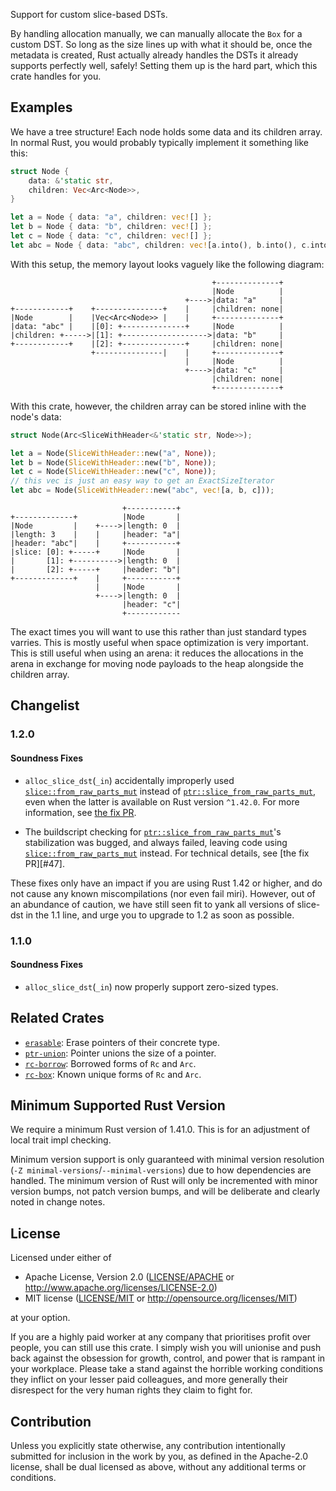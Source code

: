 Support for custom slice-based DSTs.

By handling allocation manually, we can manually allocate the `Box` for a custom DST.
So long as the size lines up with what it should be, once the metadata is created,
Rust actually already handles the DSTs it already supports perfectly well, safely!
Setting them up is the hard part, which this crate handles for you.

## Examples

We have a tree structure! Each node holds some data and its children array.
In normal Rust, you would probably typically implement it something like this:

```rust
struct Node {
    data: &'static str,
    children: Vec<Arc<Node>>,
}

let a = Node { data: "a", children: vec![] };
let b = Node { data: "b", children: vec![] };
let c = Node { data: "c", children: vec![] };
let abc = Node { data: "abc", children: vec![a.into(), b.into(), c.into()] };
```

With this setup, the memory layout looks vaguely like the following diagram:

```text
                                             +--------------+
                                             |Node          |
                                       +---->|data: "a"     |
+------------+    +---------------+    |     |children: none|
|Node        |    |Vec<Arc<Node>> |    |     +--------------+
|data: "abc" |    |[0]: +--------------+     |Node          |
|children: +----->|[1]: +------------------->|data: "b"     |
+------------+    |[2]: +--------------+     |children: none|
                  +---------------|    |     +--------------+
                                       |     |Node          |
                                       +---->|data: "c"     |
                                             |children: none|
                                             +--------------+
```

With this crate, however, the children array can be stored inline with the node's data:

```rust
struct Node(Arc<SliceWithHeader<&'static str, Node>>);

let a = Node(SliceWithHeader::new("a", None));
let b = Node(SliceWithHeader::new("b", None));
let c = Node(SliceWithHeader::new("c", None));
// this vec is just an easy way to get an ExactSizeIterator
let abc = Node(SliceWithHeader::new("abc", vec![a, b, c]));
```

```text
                         +-----------+
+-------------+          |Node       |
|Node         |    +---->|length: 0  |
|length: 3    |    |     |header: "a"|
|header: "abc"|    |     +-----------+
|slice: [0]: +-----+     |Node       |
|       [1]: +---------->|length: 0  |
|       [2]: +-----+     |header: "b"|
+-------------+    |     +-----------+
                   |     |Node       |
                   +---->|length: 0  |
                         |header: "c"|
                         +------------
```

The exact times you will want to use this rather than just standard types varries.
This is mostly useful when space optimization is very important.
This is still useful when using an arena: it reduces the allocations in the arena
in exchange for moving node payloads to the heap alongside the children array.

## Changelist

### 1.2.0
#### Soundness Fixes
- `alloc_slice_dst`(`_in`) accidentally improperly used [`slice::from_raw_parts_mut`]
  instead of [`ptr::slice_from_raw_parts_mut`], even when the latter is available on
  Rust version `^1.42.0`. For more information, see [the fix PR][#45].

- The buildscript checking for [`ptr::slice_from_raw_parts_mut`]'s stabilization was
  bugged, and always failed, leaving code using [`slice::from_raw_parts_mut`] instead.
  For technical details, see [the fix PR][#47].

These fixes only have an impact if you are using Rust 1.42 or higher, and do not
cause any known miscompilations (nor even fail miri). However, out of an
abundance of caution, we have still seen fit to yank all versions of slice-dst
in the 1.1 line, and urge you to upgrade to 1.2 as soon as possible.

  [`slice::from_raw_parts_mut`]: <https://doc.rust-lang.org/std/slice/fn.from_raw_parts_mut.html>
  [`ptr::slice_from_raw_parts_mut`]: <https://doc.rust-lang.org/std/ptr/fn.slice_from_raw_parts_mut.html>
  [#45]: <https://github.com/CAD97/pointer-utils/pull/45>
  [#45]: <https://github.com/CAD97/pointer-utils/pull/47>

### 1.1.0
#### Soundness Fixes
- `alloc_slice_dst`(`_in`) now properly support zero-sized types.

## Related Crates

- [`erasable`](https://lib.rs/crates/erasable): Erase pointers of their concrete type.
- [`ptr-union`](https://lib.rs/crates/ptr-union): Pointer unions the size of a pointer.
- [`rc-borrow`](https://lib.rs/crates/rc-borrow): Borrowed forms of `Rc` and `Arc`.
- [`rc-box`](https://lib.rs/crates/rc-box): Known unique forms of `Rc` and `Arc`.

## Minimum Supported Rust Version

We require a minimum Rust version of 1.41.0.
This is for an adjustment of local trait impl checking.

Minimum version support is only guaranteed with minimal version resolution
(`-Z minimal-versions`/`--minimal-versions`) due to how dependencies are handled.
The minimum version of Rust will only be incremented with minor version bumps,
not patch version bumps, and will be deliberate and clearly noted in change notes.

## License

Licensed under either of

 * Apache License, Version 2.0
   ([LICENSE/APACHE](../../LICENSE/APACHE) or http://www.apache.org/licenses/LICENSE-2.0)
 * MIT license
   ([LICENSE/MIT](../../LICENSE/MIT) or http://opensource.org/licenses/MIT)

at your option.

If you are a highly paid worker at any company that prioritises profit over
people, you can still use this crate. I simply wish you will unionise and push
back against the obsession for growth, control, and power that is rampant in
your workplace. Please take a stand against the horrible working conditions
they inflict on your lesser paid colleagues, and more generally their
disrespect for the very human rights they claim to fight for.

## Contribution

Unless you explicitly state otherwise, any contribution intentionally submitted
for inclusion in the work by you, as defined in the Apache-2.0 license, shall be
dual licensed as above, without any additional terms or conditions.

